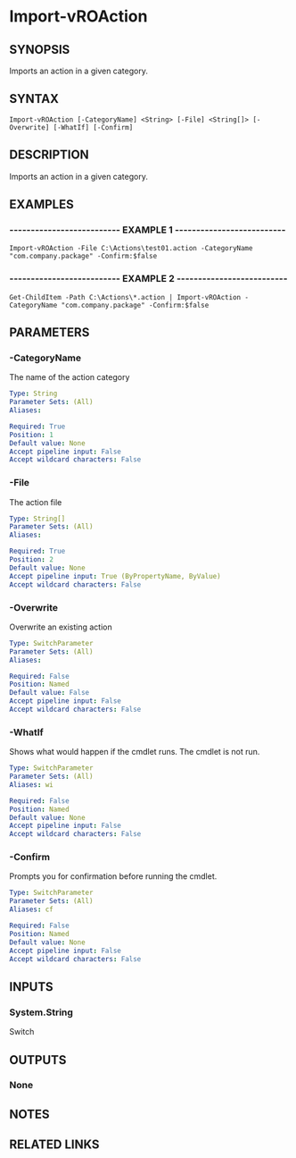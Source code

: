 # Import-vROAction

## SYNOPSIS
Imports an action in a given category.

## SYNTAX

```
Import-vROAction [-CategoryName] <String> [-File] <String[]> [-Overwrite] [-WhatIf] [-Confirm]
```

## DESCRIPTION
Imports an action in a given category.

## EXAMPLES

### -------------------------- EXAMPLE 1 --------------------------
```
Import-vROAction -File C:\Actions\test01.action -CategoryName "com.company.package" -Confirm:$false
```

### -------------------------- EXAMPLE 2 --------------------------
```
Get-ChildItem -Path C:\Actions\*.action | Import-vROAction -CategoryName "com.company.package" -Confirm:$false
```

## PARAMETERS

### -CategoryName
The name of the action category

```yaml
Type: String
Parameter Sets: (All)
Aliases: 

Required: True
Position: 1
Default value: None
Accept pipeline input: False
Accept wildcard characters: False
```

### -File
The action file

```yaml
Type: String[]
Parameter Sets: (All)
Aliases: 

Required: True
Position: 2
Default value: None
Accept pipeline input: True (ByPropertyName, ByValue)
Accept wildcard characters: False
```

### -Overwrite
Overwrite an existing action

```yaml
Type: SwitchParameter
Parameter Sets: (All)
Aliases: 

Required: False
Position: Named
Default value: False
Accept pipeline input: False
Accept wildcard characters: False
```

### -WhatIf
Shows what would happen if the cmdlet runs.
The cmdlet is not run.

```yaml
Type: SwitchParameter
Parameter Sets: (All)
Aliases: wi

Required: False
Position: Named
Default value: None
Accept pipeline input: False
Accept wildcard characters: False
```

### -Confirm
Prompts you for confirmation before running the cmdlet.

```yaml
Type: SwitchParameter
Parameter Sets: (All)
Aliases: cf

Required: False
Position: Named
Default value: None
Accept pipeline input: False
Accept wildcard characters: False
```

## INPUTS

### System.String
Switch

## OUTPUTS

### None

## NOTES

## RELATED LINKS

